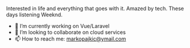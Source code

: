 

Interested in life and everything that goes with it. Amazed by tech. These days listening Weeknd.


- 🔭 I’m currently working on Vue/Laravel
- 👯 I’m looking to collaborate on cloud services
- 📫 How to reach me: markopajkic@ymail.com
